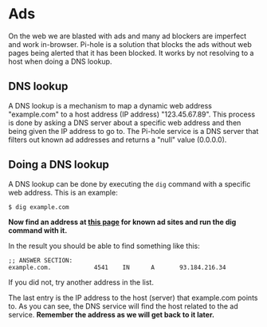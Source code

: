 # Ads

On the web we are blasted with ads and many ad blockers are imperfect and work in-browser. Pi-hole is a solution that blocks the ads without web pages being alerted that it has been blocked. It works by not resolving to a host when doing a DNS lookup.

## DNS lookup

A DNS lookup is a mechanism to map a dynamic web address "example.com" to a host address (IP address) "123.45.67.89". This process is done by asking a DNS server about a specific web address and then being given the IP address to go to. The Pi-hole service is a DNS server that filters out known ad addresses and returns a "null" value (0.0.0.0).

## Doing a DNS lookup

A DNS lookup can be done by executing the `dig` command with a specific web address. This is an example:

```
$ dig example.com
```

**Now find an address at [this page](https://v.firebog.net/hosts/static/w3kbl.txt) for known ad sites and run the dig command with it.**

In the result you should be able to find something like this:

```
;; ANSWER SECTION:
example.com.            4541    IN      A       93.184.216.34
```

If you did not, try another address in the list.

The last entry is the IP address to the host (server) that example.com points to. As you can see, the DNS service will find the host related to the ad service. **Remember the address as we will get back to it later.**
